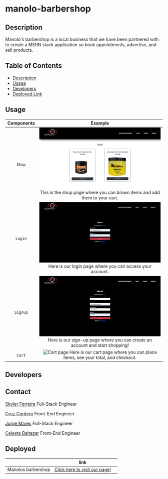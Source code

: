 # manolo-barbershop


## Description
Manolo's barbershop is a local business that we have been partnered with to create a MERN stack application so book appointments, advertise, and sell products.

## Table of Contents
* [Description](#description)
* [Usage](#usage)
* [Developers](#developers)
* [Deployed Link](#deployed)



## Usage
| Components | Example |
 |:-------: |:------: |
 |`Shop`|  ![shop page](client/src/assets/images/manolos%20shop.png) This is the shop page where you can brown items and add them to your cart. |
 |`Login`|   ![login page](client/src/assets/images/manolos%20login.png) Here is our login page where you can access your account.   |
 |`Signup`| ![Signup page](client/src/assets/images/manolos%20signup.png) Here is our sign-up page where you can create an account and start shopping!|
|`Cart`| ![Cart page](client/src/assets/images) Here is our cart page where you can place items, see your total, and checkout. |

## Developers
## Contact

<a href="https://github.com/SklylerF">Skyler Ferreira</a> Full-Stack Engineer

<a href="https://github.com/CorderoCruz">Cruz Cordero</a> Front-End Engineer

<a href="https://github.com/JMares14">Jorge Mares</a> 
Full-Stack Engineer

<a  href="https://github.com/Celeste3140">Celeste Baltazar</a> Front-End Engineer

## Deployed
|  | link | |
 |:-------: |:------: |:------: |
 | Manolos barbershop|<a  href="https://manolo-barbershop.herokuapp.com/">Click here to visit our page! </a>  | |











